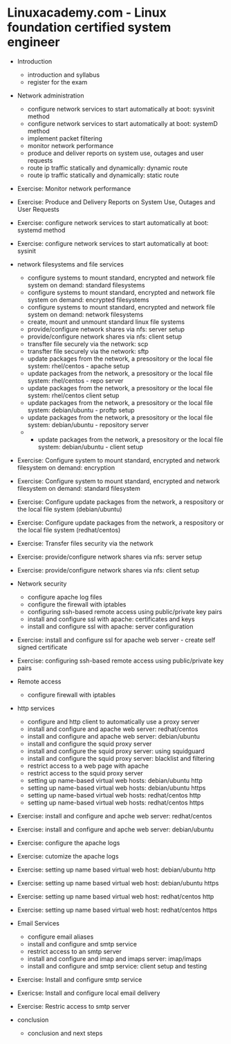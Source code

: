 Linuxacademy.com - Linux foundation certified system engineer
=============================================================

* Introduction
  - introduction and syllabus
  - register for the exam
  
* Network administration
  - configure network services to start automatically at boot: sysvinit method
  - configure network services to start automatically at boot: systemD method
  - implement packet filtering
  - monitor network performance
  - produce and deliver reports on system use, outages and user requests
  - route ip traffic statically and dynamically: dynamic route
  - route ip traffic statically and dynamically: static route
  
* Exercise: Monitor network performance
* Exercise: Produce and Delivery Reports on System Use, Outages and User Requests
* Exercise: configure network services to start automatically at boot: systemd method
* Exercise: configure network services to start automatically at boot: sysinit

* network filesystems and file services
  - configure systems to mount standard, encrypted and network file system on demand: standard filesystems
  - configure systems to mount standard, encrypted and network file system on demand: encrypted filesystems
  - configure systems to mount standard, encrypted and network file system on demand: network filesystems
  - create, mount and unmount standard linux file systems
  - provide/configure network shares via nfs: server setup
  - provide/configure network shares via nfs: client setup
  - transfter file securely via the network: scp
  - transfter file securely via the network: sftp
  - update packages from the network, a presository or the local file system: rhel/centos - apache setup
  - update packages from the network, a presository or the local file system: rhel/centos - repo server
  - update packages from the network, a presository or the local file system: rhel/centos client setup
  - update packages from the network, a presository or the local file system: debian/ubuntu - proftp setup
  - update packages from the network, a presository or the local file system: debian/ubuntu - repository server
  - - update packages from the network, a presository or the local file system: debian/ubuntu - client setup
  
* Exercise: Configure system to mount standard, encrypted and network filesystem on demand: encryption
* Exercise: Configure system to mount standard, encrypted and network filesystem on demand: standard filesystem
* Exercise: Configure update packages from the network, a respository or the local file system (debian/ubuntu)
* Exercise: Configure update packages from the network, a respository or the local file system (redhat/centos)
* Exercise: Transfer files security via the network
* Exercise: provide/configure network shares via nfs: server setup
* Exercise: provide/configure network shares via nfs: client setup

* Network security
  - configure apache log files
  - configure the firewall with iptables
  - configuring ssh-based remote access using public/private key pairs
  - install and configure ssl with apache: certificates and keys
  - install and configure ssl with apache: server configuration
  
* Exercise: install and configure ssl for apache web server - create self signed certificate
* Exercise: configuring ssh-based remote access using public/private key pairs

* Remote access
  - configure firewall with iptables
  
* http services
  - configure and http client to automatically use a proxy server
  - install and configure and apache web server: redhat/centos
  - install and configure and apache web server: debian/ubuntu
  - install and configure the squid proxy server
  - install and configure the squid proxy server: using squidguard
  - install and configure the squid proxy server: blacklist and filtering
  - restrict access to a web page with apache
  - restrict access to the squid proxy server
  - setting up name-based virtual web hosts: debian/ubuntu http
  - setting up name-based virtual web hosts: debian/ubuntu https
  - setting up name-based virtual web hosts: redhat/centos http
  - setting up name-based virtual web hosts: redhat/centos https
  
* Exercise: install and configure and apche web server: redhat/centos
* Exercise: install and configure and apche web server: debian/ubuntu
* Exercise: configure the apache logs
* Exercise: cutomize the apache logs
* Exercise: setting up name based virtual web host: debian/ubuntu http
* Exercise: setting up name based virtual web host: debian/ubuntu https
* Exercise: setting up name based virtual web host: redhat/centos http
* Exercise: setting up name based virtual web host: redhat/centos https

* Email Services
  - configure email aliases
  - install and configure and smtp service
  - restrict access to an smtp server
  - install and configure and imap and imaps server: imap/imaps
  - install and configure and smtp service: client setup and testing
  
* Exercise: Install and configure smtp service
* Exericse: Install and configure local email delivery
* Exercise: Restric access to smtp server

* conclusion
  - conclusion and next steps